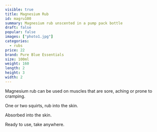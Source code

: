 ```yaml
---
visible: true
title: Magnesium Rub
id: magru100
summary: Magnesium rub unscented in a pump pack bottle
draft: false
popular: false
images: ["photo1.jpg"]
categories:
  - rubs
price: 22
brand: Pure Blue Essentials
size: 100ml
weight: 160
length: 2
height: 3
width: 2
---
```

Magnesium rub can be used on muscles that are sore, aching or prone to cramping.

One or two squirts, rub into the skin.

Absorbed into the skin.

Ready to use, take anywhere.
